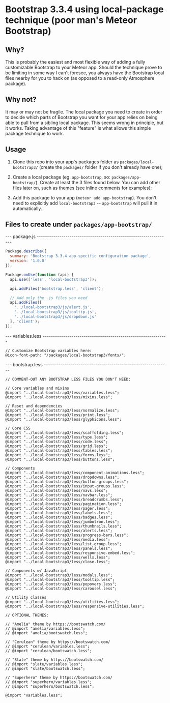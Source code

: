 # Bootstrap 3.3.4 using local-package technique (poor man's Meteor Bootstrap)

## Why?

This is probably the easiest and most flexible way of adding a fully
customizable Bootstrap to your Meteor app. Should the technique prove to be
limiting in some way I can't foresee, you always have the Bootstrap local files
nearby for you to hack on (as opposed to a read-only Atmosphere package).

## Why not?

It may or may not be fragile. The local package you need to create in order to
decide which parts of Bootstrap you want for your app relies on being able to
pull from a sibling local package. This seems wrong in principle, but it works.
Taking advantage of this "feature" is what allows this simple package technique
to work.

## Usage

1.  Clone this repo into your app's packages folder as
    `packages/local-bootstrap3/` (create the `packages/` folder if you don't
    already have one);

2.  Create a local package (eg. `app-bootstrap`, so: `packages/app-bootstrap/`).
    Create at least the 3 files found below. You can add other files later on,
    such as themes (see inline comments for examples);

3.  Add this package to your app (`meteor add app-bootstrap`). You don't need
    to explicitly add `local-bootstrap3` -- `app-bootstrap` will pull it in
    automatically.

## Files to create under `packages/app-bootstrap/`

--- package.js -----------------------------------------------------------------

```javascript
Package.describe({
  summary: 'Bootstrap 3.3.4 app-specific configuration package',
  version: '1.0.0'
});

Package.onUse(function (api) {
  api.use(['less', 'local-bootstrap3']);

  api.addFiles('bootstrap.less', 'client');

  // Add only the .js files you need
  api.addFiles([
    '../local-bootstrap3/js/alert.js',
    '../local-bootstrap3/js/tooltip.js',
    '../local-bootstrap3/js/dropdown.js'
  ], 'client');
});
```

--- variables.less -------------------------------------------------------------

```less
// Customize Bootstrap variables here:
@icon-font-path: "/packages/local-bootstrap3/fonts/";
```

--- bootstrap.less -------------------------------------------------------------

```less
// COMMENT-OUT ANY BOOTSTRAP LESS FILES YOU DON'T NEED:

// Core variables and mixins
@import "../local-bootstrap3/less/variables.less";
@import "../local-bootstrap3/less/mixins.less";

// Reset and dependencies
@import "../local-bootstrap3/less/normalize.less";
@import "../local-bootstrap3/less/print.less";
@import "../local-bootstrap3/less/glyphicons.less";

// Core CSS
@import "../local-bootstrap3/less/scaffolding.less";
@import "../local-bootstrap3/less/type.less";
@import "../local-bootstrap3/less/code.less";
@import "../local-bootstrap3/less/grid.less";
@import "../local-bootstrap3/less/tables.less";
@import "../local-bootstrap3/less/forms.less";
@import "../local-bootstrap3/less/buttons.less";

// Components
@import "../local-bootstrap3/less/component-animations.less";
@import "../local-bootstrap3/less/dropdowns.less";
@import "../local-bootstrap3/less/button-groups.less";
@import "../local-bootstrap3/less/input-groups.less";
@import "../local-bootstrap3/less/navs.less";
@import "../local-bootstrap3/less/navbar.less";
@import "../local-bootstrap3/less/breadcrumbs.less";
@import "../local-bootstrap3/less/pagination.less";
@import "../local-bootstrap3/less/pager.less";
@import "../local-bootstrap3/less/labels.less";
@import "../local-bootstrap3/less/badges.less";
@import "../local-bootstrap3/less/jumbotron.less";
@import "../local-bootstrap3/less/thumbnails.less";
@import "../local-bootstrap3/less/alerts.less";
@import "../local-bootstrap3/less/progress-bars.less";
@import "../local-bootstrap3/less/media.less";
@import "../local-bootstrap3/less/list-group.less";
@import "../local-bootstrap3/less/panels.less";
@import "../local-bootstrap3/less/responsive-embed.less";
@import "../local-bootstrap3/less/wells.less";
@import "../local-bootstrap3/less/close.less";

// Components w/ JavaScript
@import "../local-bootstrap3/less/modals.less";
@import "../local-bootstrap3/less/tooltip.less";
@import "../local-bootstrap3/less/popovers.less";
@import "../local-bootstrap3/less/carousel.less";

// Utility classes
@import "../local-bootstrap3/less/utilities.less";
@import "../local-bootstrap3/less/responsive-utilities.less";

// OPTIONAL THEMES:

// "Amelia" theme by https://bootswatch.com/
// @import "amelia/variables.less";
// @import "amelia/bootswatch.less";

// "Cerulean" theme by https://bootswatch.com/
// @import "cerulean/variables.less";
// @import "cerulean/bootswatch.less";

// "Slate" theme by https://bootswatch.com/
// @import "slate/variables.less";
// @import "slate/bootswatch.less";

// "Superhero" theme by https://bootswatch.com/
// @import "superhero/variables.less";
// @import "superhero/bootswatch.less";

@import "variables.less";
```
